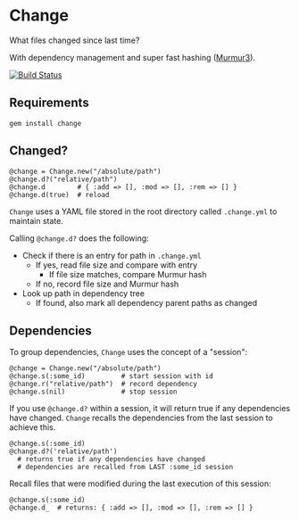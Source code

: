 Change
======

What files changed since last time?

With dependency management and super fast hashing ([Murmur3](https://github.com/PeterScott/murmur3)).

[![Build Status](https://secure.travis-ci.org/winton/change.png)](http://travis-ci.org/winton/change)

Requirements
------------

    gem install change

Changed?
--------

    @change = Change.new("/absolute/path")
    @change.d?("relative/path")
    @change.d        # { :add => [], :mod => [], :rem => [] }
    @change.d(true)  # reload

`Change` uses a YAML file stored in the root directory called `.change.yml` to maintain state.

Calling `@change.d?` does the following:

* Check if there is an entry for path in `.change.yml`
   * If yes, read file size and compare with entry
      * If file size matches, compare Murmur hash
   * If no, record file size and Murmur hash
* Look up path in dependency tree
   * If found, also mark all dependency parent paths as changed

Dependencies
------------

To group dependencies, `Change` uses the concept of a "session":

    @change = Change.new("/absolute/path")
    @change.s(:some_id)         # start session with id
    @change.r("relative/path")  # record dependency
    @change.s(nil)              # stop session

If you use `@change.d?` within a session, it will return true if any dependencies have changed. `Change` recalls the dependencies from the last session to achieve this.

    @change.s(:some_id)
    @change.d?('relative/path')
      # returns true if any dependencies have changed
      # dependencies are recalled from LAST :some_id session

Recall files that were modified during the last execution of this session:

    @change.s(:some_id)
    @change.d_  # returns: { :add => [], :mod => [], :rem => [] }
